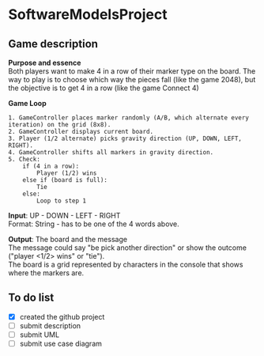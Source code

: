 # SoftwareModelsProject
## Game description
__Purpose and essence__<br>
Both players want to make 4 in a row of their marker type on the board. The way to play is to choose which way the pieces fall (like the game 2048), but the objective is to get 4 in a row (like the game Connect 4)

__Game Loop__<br>
```
1. GameController places marker randomly (A/B, which alternate every iteration) on the grid (8x8).
2. GameController displays current board.
3. Player (1/2 alternate) picks gravity direction (UP, DOWN, LEFT, RIGHT).
4. GameController shifts all markers in gravity direction.
5. Check:
    if (4 in a row):
        Player (1/2) wins
    else if (board is full):
        Tie
    else:
        Loop to step 1
```
__Input__: UP - DOWN - LEFT - RIGHT<br>
Format: String - has to be one of the 4 words above.

__Output__: The board and the message<br>
The message could say "be pick another direction" or show the outcome ("player <1/2> wins" or "tie").<br>
The board is a grid represented by characters in the console that shows where the markers are.

## To do list
- [x] created the github project 
- [ ] submit description
- [ ] submit UML
- [ ] submit use case diagram
